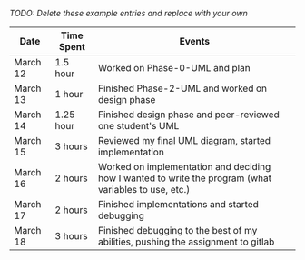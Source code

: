 *TODO: Delete these example entries and replace with your own*  	         	  

| Date        | Time Spent | Events  	         	  
|-------------|------------|--------------------  	         	  
| March 12 | 1.5 hour     | Worked on Phase-0-UML and plan 	         	  
| March 13 | 1 hour | Finished Phase-2-UML and worked on design phase	         	  
| March 14 | 1.25 hour     | Finished design phase and peer-reviewed one student's UML	         	  
| March 15 | 3 hours  | Reviewed my final UML diagram, started implementation	         	  
| March 16 | 2 hours          | Worked on implementation and deciding how I wanted to write the program (what variables to use, etc.) 	         	  
| March 17 | 2 hours          | Finished implementations and started debugging 	         	  
| March 18 | 3 hours    | Finished debugging to the best of my abilities, pushing the assignment to gitlab 	         	  
       	  
